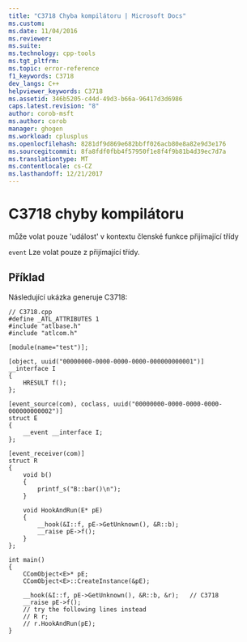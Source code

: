 ```yaml
---
title: "C3718 Chyba kompilátoru | Microsoft Docs"
ms.custom: 
ms.date: 11/04/2016
ms.reviewer: 
ms.suite: 
ms.technology: cpp-tools
ms.tgt_pltfrm: 
ms.topic: error-reference
f1_keywords: C3718
dev_langs: C++
helpviewer_keywords: C3718
ms.assetid: 346b5205-c44d-49d3-b66a-96417d3d6986
caps.latest.revision: "8"
author: corob-msft
ms.author: corob
manager: ghogen
ms.workload: cplusplus
ms.openlocfilehash: 8281df9d869e682bbff026acb80e8a82e9d3e176
ms.sourcegitcommit: 8fa8fdf0fbb4f57950f1e8f4f9b81b4d39ec7d7a
ms.translationtype: MT
ms.contentlocale: cs-CZ
ms.lasthandoff: 12/21/2017
---
```

# <a name="compiler-error-c3718"></a>C3718 chyby kompilátoru
může volat pouze 'událost' v kontextu členské funkce přijímající třídy  
  
 `event` Lze volat pouze z přijímající třídy.  
  
## <a name="example"></a>Příklad  
 Následující ukázka generuje C3718:  
  
```  
// C3718.cpp  
#define _ATL_ATTRIBUTES 1  
#include "atlbase.h"  
#include "atlcom.h"  
  
[module(name="test")];  
  
[object, uuid("00000000-0000-0000-0000-000000000001")]  
__interface I  
{  
    HRESULT f();  
};  
  
[event_source(com), coclass, uuid("00000000-0000-0000-0000-000000000002")]  
struct E  
{  
    __event __interface I;  
};  
  
[event_receiver(com)]  
struct R  
{  
    void b()  
    {  
        printf_s("B::bar()\n");   
    }  
  
    void HookAndRun(E* pE)  
    {  
        __hook(&I::f, pE->GetUnknown(), &R::b);  
        __raise pE->f();  
    }  
};  
  
int main()  
{  
    CComObject<E>* pE;  
    CComObject<E>::CreateInstance(&pE);  
  
    __hook(&I::f, pE->GetUnknown(), &R::b, &r);   // C3718  
    __raise pE->f();  
    // try the following lines instead  
    // R r;  
    // r.HookAndRun(pE);  
}  
```